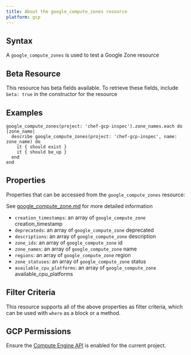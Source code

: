 ```yaml
---
title: About the google_compute_zones resource
platform: gcp
---
```


## Syntax
A `google_compute_zones` is used to test a Google Zone resource


## Beta Resource
This resource has beta fields available. To retrieve these fields, include `beta: true` in the constructor for the resource

## Examples
```
google_compute_zones(project: 'chef-gcp-inspec').zone_names.each do |zone_name|
  describe google_compute_zones(project: 'chef-gcp-inspec', name: zone_name) do
    it { should exist }
    it { should be_up }
  end
end
```

## Properties
Properties that can be accessed from the `google_compute_zones` resource:

See [google_compute_zone.md](google_compute_zone.md) for more detailed information
  * `creation_timestamps`: an array of `google_compute_zone` creation_timestamp
  * `deprecateds`: an array of `google_compute_zone` deprecated
  * `descriptions`: an array of `google_compute_zone` description
  * `zone_ids`: an array of `google_compute_zone` id
  * `zone_names`: an array of `google_compute_zone` name
  * `regions`: an array of `google_compute_zone` region
  * `zone_statuses`: an array of `google_compute_zone` status
  * `available_cpu_platforms`: an array of `google_compute_zone` available_cpu_platforms

## Filter Criteria
This resource supports all of the above properties as filter criteria, which can be used
with `where` as a block or a method.

## GCP Permissions

Ensure the [Compute Engine API](https://console.cloud.google.com/apis/library/compute.googleapis.com/) is enabled for the current project.
